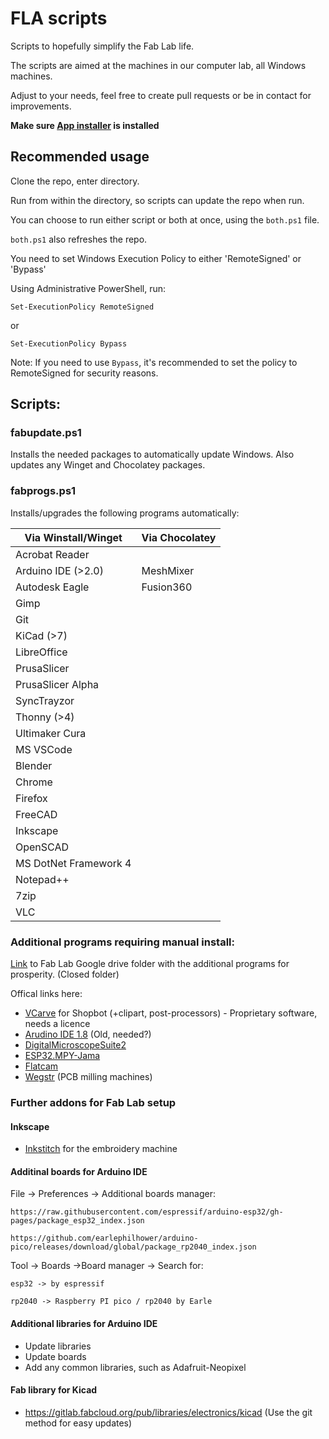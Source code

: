 # FLA scripts

Scripts to hopefully simplify the Fab Lab life. 

The scripts are aimed at the machines in our computer lab, all Windows machines.

Adjust to your needs, feel free to create pull requests or be in contact for improvements.

**Make sure [App installer](https://apps.microsoft.com/store/detail/uppsetningarforrit/9NBLGGH4NNS1) is installed**

##  Recommended usage

Clone the repo, enter directory.

Run from within the directory, so scripts can update the repo when run.

You can choose to run either script or both at once, using the `both.ps1` file. 

`both.ps1` also refreshes the repo. 

You need to set Windows Execution Policy to either 'RemoteSigned' or 'Bypass'

Using Administrative PowerShell, run: 

    Set-ExecutionPolicy RemoteSigned

or 

    Set-ExecutionPolicy Bypass

Note: If you need to use `Bypass`, it's recommended to set the policy to RemoteSigned for security reasons. 

## Scripts:

###  fabupdate.ps1

Installs the needed packages to automatically update Windows.
Also updates any Winget and Chocolatey packages. 

### fabprogs.ps1

Installs/upgrades the following programs automatically:

|   Via Winstall/Winget     | Via Chocolatey    |
|           ---             |       ---         |
|   Acrobat Reader          |                   |
|   Arduino IDE (>2.0)      |   MeshMixer       |                       
|   Autodesk Eagle          |   Fusion360       |                   
|   Gimp                    |                   |           
|   Git                     |                   |       
|   KiCad (>7)              |                   |               
|   LibreOffice             |                   |               
|   PrusaSlicer             |                   |               
|   PrusaSlicer Alpha       |                   |               
|   SyncTrayzor             |                   |               
|   Thonny (>4)             |                   |               
|   Ultimaker Cura          |                   |                   
|   MS VSCode               |                   |               
|   Blender                 |                   |           
|   Chrome                  |                   |           
|   Firefox                 |                   |           
|   FreeCAD                 |                   |           
|   Inkscape                |                   |               
|   OpenSCAD                |                   |               
|   MS DotNet Framework 4   |                   |                           
|   Notepad++               |                   |               
|   7zip                    |                   |           
|   VLC                     |                   |       

###  Additional programs requiring manual install: 

[Link](https://drive.google.com/drive/folders/1GQG6Sf1yN15UQpGPBuxfRedFp_9DX9xc) to Fab Lab Google drive folder with the additional programs for prosperity. (Closed folder)

Offical links here:

- [VCarve](https://www.vectric.com/products/vcarve-pro) for Shopbot (+clipart, post-processors) - Proprietary software, needs a licence
- [Arudino IDE 1.8](https://www.arduino.cc/en/software/OldSoftwareReleases) (Old, needed?)
- [DigitalMicroscopeSuite2](https://www.celestron.com/pages/drivers-and-software)
- [ESP32.MPY-Jama](https://github.com/jczic/ESP32-MPY-Jama)
- [Flatcam](https://github.com/jczic/ESP32-MPY-Jama)
- [Wegstr](https://wegstr.com/) (PCB milling machines)

### Further addons for Fab Lab setup

#### Inkscape

- [Inkstitch](https://inkstitch.org/) for the embroidery machine

#### Additinal boards for Arduino IDE
File -> Preferences -> Additional boards manager: 

    https://raw.githubusercontent.com/espressif/arduino-esp32/gh-pages/package_esp32_index.json
    
    https://github.com/earlephilhower/arduino-pico/releases/download/global/package_rp2040_index.json

Tool -> Boards ->Board manager -> Search for:
    
    esp32 -> by espressif
    
    rp2040 -> Raspberry PI pico / rp2040 by Earle

#### Additional libraries for Arduino IDE

- Update libraries
- Update boards
- Add any common libraries, such as Adafruit-Neopixel

#### Fab library for Kicad

- https://gitlab.fabcloud.org/pub/libraries/electronics/kicad (Use the git method for easy updates)